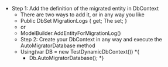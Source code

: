 * Step 1: Add the definition of the migrated entity in DbContext
    * There are two ways to add it, or in any way you like
    * Public DbSet MigrationLogs { get; The set; }
    * or
    * ModelBuilder.AddEntityForMigrationLog()
    * Step 2: Create your DbContext in any way and execute the AutoMigratorDatabase method
     * Using(var DB = new TestDynamicDbContext())
    *{
        * Db.AutoMigratorDatabase();
    *}
